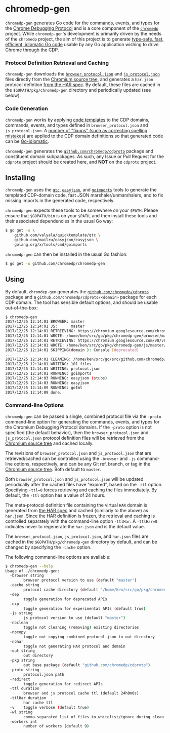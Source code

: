 # chromedp-gen

`chromedp-gen` generates Go code for the commands, events, and types for the
[Chrome Debugging Protocol][1] and is a core component of the [`chromedp`][2]
project. While `chromedp-gen`'s development is primarily driven by the needs of
the `chromedp` project, the aim of this project is to generate [type-safe,
fast, efficient, idiomatic Go code][3] usable by any Go application wishing to
drive Chrome through the CDP.

### Protocol Definition Retrieval and Caching

`chromedp-gen` downloads the [`browser_protocol.json`][4] and [`js_protocol.json`][5]
files directly from the [Chromium source tree][6], and generates a `har.json`
protocol defintion [from the HAR spec][7]. By default, these files are cached
in the `$GOPATH/pkg/chromedp-gen` directory and periodically updated (see below).

### Code Generation

`chromedp-gen` works by applying [code templates][8] to the CDP domains,
commands, events, and types defined in `browser_protocol.json` and `js_protocol.json`.
A [number of "fixups" (such as correcting spelling mistakes)][9] are applied to
the CDP domain definitions so that generated code can be [Go-idiomatic][10].

`chromedp-gen` generates the [`github.com/chromedp/cdproto`][11] package and
constituent domain subpackages. As such, any Issue or Pull Request for the
`cdproto` project should be created here, and **NOT** on the `cdproto` project.

## Installing

`chromedp-gen` uses the [`qtc`][12], [`easyjson`][13], and [`goimports`][14]
tools to generate the templated CDP-domain code, fast JSON marshaler/unmarshalers,
and to fix missing imports in the generated code, respectively.

`chromedp-gen` expects these tools to be somewhere on your `$PATH`. Please
ensure that `$GOPATH/bin` is on your `$PATH`, and then install these tools and
their associated dependencies in the usual Go way:

```sh
$ go get -u \
    github.com/valyala/quicktemplate/qtc \
    github.com/mailru/easyjson/easyjson \
    golang.org/x/tools/cmd/goimports
```

`chromedp-gen` can then be installed in the usual Go fashion:

```sh
$ go get -u github.com/chromedp/chromedp-gen
```

## Using

By default, `chromdep-gen` generates the [`github.com/chromedp/cdproto`][6]
package and a `github.com/chromedp/cdproto/<domain>` package for each CDP
domain. The tool has sensible default options, and should be usable
out-of-the-box:

```sh
$ chromedp-gen
2017/12/25 12:14:01 BROWSER: master
2017/12/25 12:14:01 JS:      master
2017/12/25 12:14:01 RETRIEVING: https://chromium.googlesource.com/chromium/src/+/master/third_party/WebKit/Source/core/inspector/browser_protocol.json?format=TEXT
2017/12/25 12:14:01 WROTE: /home/ken/src/go/pkg/chromedp-gen/browser/master/browser_protocol.json
2017/12/25 12:14:01 RETRIEVING: https://chromium.googlesource.com/v8/v8/+/master/src/inspector/js_protocol.json?format=TEXT
2017/12/25 12:14:01 WROTE: /home/ken/src/go/pkg/chromedp-gen/js/master/js_protocol.json
2017/12/25 12:14:01 SKIPPING(domain ): Console [deprecated]
...
2017/12/25 12:14:01 CLEANING: /home/ken/src/go/src/github.com/chromedp/cdproto
2017/12/25 12:14:01 WRITING: 101 files
2017/12/25 12:14:01 WRITING: protocol.json
2017/12/25 12:14:01 RUNNING: goimports
2017/12/25 12:14:03 RUNNING: easyjson (stubs)
2017/12/25 12:14:03 RUNNING: easyjson
2017/12/25 12:14:09 RUNNING: gofmt
2017/12/25 12:14:09 done.
```

### Command-line Options

`chromedp-gen` can be passed a single, combined protocol file via the `-proto`
command-line option for generating the commands, events, and types for the
Chromium Debugging Protocol domains. If the `-proto` option is not specified
(the default behavior), then the `browser_protocol.json` and `js_protocol.json`
protocol definition files will be retrieved from the [Chromium source tree][7]
and cached locally.

The revisions of `browser_protocol.json` and `js_protocol.json` that are
retrieved/cached can be controlled using the `-browser` and `-js` command-line
options, respectively, and can be any Git ref, branch, or tag in the [Chromium
source tree][7]. Both default to `master`.

Both `browser_protocol.json` and `js_protocol.json` will be updated
periodically after the cached files have "expired", based on the `-ttl` option.
Specifying `-ttl=0` forces retrieving and caching the files immediately. By
default, the `-ttl` option has a value of 24 hours.

The meta-protocol definition file containing the virtual `HAR` domain is
generated from [the HAR spec][14] and cached (similarly to the above) as
`har.json`. Since the HAR definition is frozen, the retrieval and caching is
controlled separately with the command-line option `-ttlHar`. A `-ttlHar=0`
indicates never to regenerate the `har.json` and is the default value.

The `browser_protocol.json`, `js_protocol.json`, and `har.json` files are
cached in the `$GOPATH/pkg/chromedp-gen` directory by default, and can be
changed by specifying the `-cache` option.

The following command-line options are available:

```sh
$ chromedp-gen --help
Usage of ./chromedp-gen:
  -browser string
    	browser protocol version to use (default "master")
  -cache string
    	protocol cache directory (default "/home/ken/src/go/pkg/chromedp-gen")
  -dep
    	toggle generation for deprecated APIs
  -exp
    	toggle generation for experimental APIs (default true)
  -js string
    	js protocol version to use (default "master")
  -noclean
    	toggle not cleaning (removing) existing directories
  -nocopy
    	toggle not copying combined protocol.json to out directory
  -nohar
    	toggle not generating HAR protocol and domain
  -out string
    	out directory
  -pkg string
    	out base package (default "github.com/chromedp/cdproto")
  -proto string
    	protocol.json path
  -redirect
    	toggle generation for redirect APIs
  -ttl duration
    	browser and js protocol cache ttl (default 24h0m0s)
  -ttlHar duration
    	har cache ttl
  -v	toggle verbose (default true)
  -wl string
    	comma-separated list of files to whitelist/ignore during clean (default "LICENSE,README.md,protocol.json,easyjson.go")
  -workers int
    	number of workers (default 9)
```
[1]: https://chromedevtools.github.io/devtools-protocol/
[2]: https://github.com/chromedp
[3]: https://github.com/chromedp/cdproto
[4]: https://chromium.googlesource.com/chromium/src/+/master/third_party/WebKit/Source/core/inspector/browser_protocol.json
[5]: https://chromium.googlesource.com/v8/v8/+/master/src/inspector/js_protocol.json
[6]: https://chromium.googlesource.com/chromium/src.git
[7]: http://www.softwareishard.com/blog/har-12-spec/
[8]: /templates
[9]: /fixup
[10]: https://golang.org/doc/effective_go.html
[11]: https://godoc.org/github.com/chromedp/cdproto
[12]: https://github.com/valyala/quicktemplate
[13]: https://github.com/mailru/easyjson
[14]: https://golang.org/x/tools/cmd/goimports
